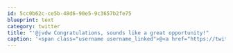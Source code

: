 ```yaml
---
id: 5cc0b62c-ce5b-48d6-90e5-9c3657b2fe75
blueprint: text
category: twitter
title: "'@jvdw Congratulations, sounds like a great opportunity!"
caption: '<span class="username username_linked">@<a href="https://twitter.com/jvdw" title="John van der Woude">jvdw</a></span> Congratulations, sounds like a great opportunity!'
---
```

